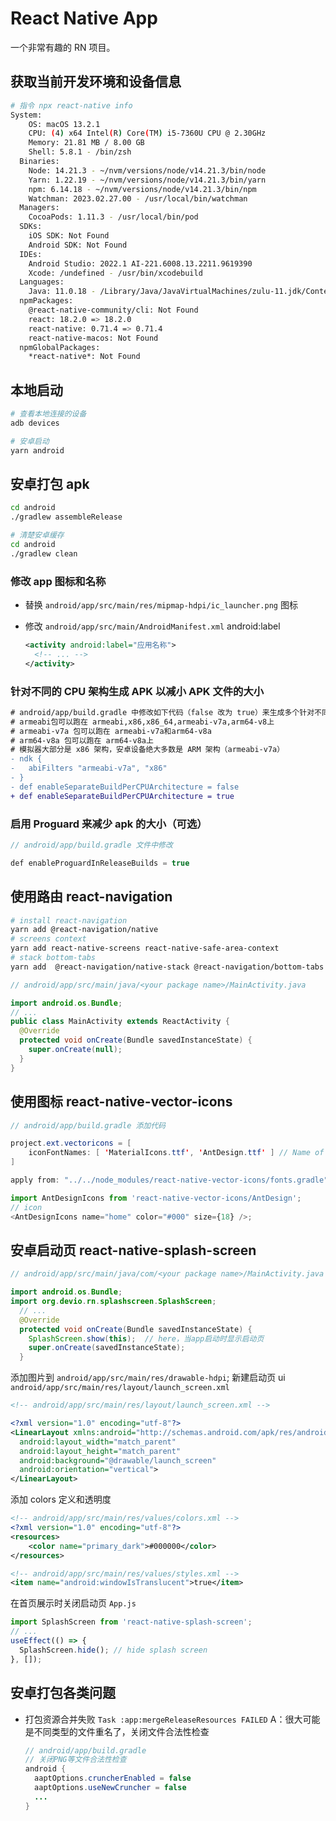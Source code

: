 # React Native App

一个非常有趣的 RN 项目。

## 获取当前开发环境和设备信息

```sh
# 指令 npx react-native info
System:
    OS: macOS 13.2.1
    CPU: (4) x64 Intel(R) Core(TM) i5-7360U CPU @ 2.30GHz
    Memory: 21.81 MB / 8.00 GB
    Shell: 5.8.1 - /bin/zsh
  Binaries:
    Node: 14.21.3 - ~/nvm/versions/node/v14.21.3/bin/node
    Yarn: 1.22.19 - ~/nvm/versions/node/v14.21.3/bin/yarn
    npm: 6.14.18 - ~/nvm/versions/node/v14.21.3/bin/npm
    Watchman: 2023.02.27.00 - /usr/local/bin/watchman
  Managers:
    CocoaPods: 1.11.3 - /usr/local/bin/pod
  SDKs:
    iOS SDK: Not Found
    Android SDK: Not Found
  IDEs:
    Android Studio: 2022.1 AI-221.6008.13.2211.9619390
    Xcode: /undefined - /usr/bin/xcodebuild
  Languages:
    Java: 11.0.18 - /Library/Java/JavaVirtualMachines/zulu-11.jdk/Contents/Home/bin/javac
  npmPackages:
    @react-native-community/cli: Not Found
    react: 18.2.0 => 18.2.0
    react-native: 0.71.4 => 0.71.4
    react-native-macos: Not Found
  npmGlobalPackages:
    *react-native*: Not Found
```

## 本地启动

```sh
# 查看本地连接的设备
adb devices

# 安卓启动
yarn android
```

## 安卓打包 apk

```sh
cd android
./gradlew assembleRelease

# 清楚安卓缓存
cd android
./gradlew clean
```

### 修改 app 图标和名称

- 替换 `android/app/src/main/res/mipmap-hdpi/ic_launcher.png` 图标

- 修改 `android/app/src/main/AndroidManifest.xml` android:label

  ```xml
  <activity android:label="应用名称">
    <!-- ... -->
  </activity>
  ```

### 针对不同的 CPU 架构生成 APK 以减小 APK 文件的大小

```diff
# android/app/build.gradle 中修改如下代码（false 改为 true）来生成多个针对不同 CPU 架构的 APK
# armeabi包可以跑在 armeabi,x86,x86_64,armeabi-v7a,arm64-v8上
# armeabi-v7a 包可以跑在 armeabi-v7a和arm64-v8a
# arm64-v8a 包可以跑在 arm64-v8a上
# 模拟器大部分是 x86 架构，安卓设备绝大多数是 ARM 架构（armeabi-v7a）
- ndk {
-   abiFilters "armeabi-v7a", "x86"
- }
- def enableSeparateBuildPerCPUArchitecture = false
+ def enableSeparateBuildPerCPUArchitecture = true
```

### 启用 Proguard 来减少 apk 的大小（可选）

```java
// android/app/build.gradle 文件中修改

def enableProguardInReleaseBuilds = true
```

## 使用路由 react-navigation

```sh
# install react-navigation
yarn add @react-navigation/native
# screens context
yarn add react-native-screens react-native-safe-area-context
# stack bottom-tabs
yarn add  @react-navigation/native-stack @react-navigation/bottom-tabs
```

```java
// android/app/src/main/java/<your package name>/MainActivity.java

import android.os.Bundle;
// ...
public class MainActivity extends ReactActivity {
  @Override
  protected void onCreate(Bundle savedInstanceState) {
    super.onCreate(null);
  }
}
```

## 使用图标 react-native-vector-icons

```java
// android/app/build.gradle 添加代码

project.ext.vectoricons = [
    iconFontNames: [ 'MaterialIcons.ttf', 'AntDesign.ttf' ] // Name of the font files you want to copy
]

apply from: "../../node_modules/react-native-vector-icons/fonts.gradle"
```

```js
import AntDesignIcons from 'react-native-vector-icons/AntDesign';
// icon
<AntDesignIcons name="home" color="#000" size={18} />;
```

## 安卓启动页 react-native-splash-screen

```java
// android/app/src/main/java/com/<your package name>/MainActivity.java

import android.os.Bundle;
import org.devio.rn.splashscreen.SplashScreen;
  // ...
  @Override
  protected void onCreate(Bundle savedInstanceState) {
    SplashScreen.show(this);  // here，当app启动时显示启动页
    super.onCreate(savedInstanceState);
  }
```

添加图片到 `android/app/src/main/res/drawable-hdpi`;
新建启动页 ui `android/app/src/main/res/layout/launch_screen.xml`

```xml
<!-- android/app/src/main/res/layout/launch_screen.xml -->

<?xml version="1.0" encoding="utf-8"?>
<LinearLayout xmlns:android="http://schemas.android.com/apk/res/android"
  android:layout_width="match_parent"
  android:layout_height="match_parent"
  android:background="@drawable/launch_screen"
  android:orientation="vertical">
</LinearLayout>
```

添加 colors 定义和透明度

```xml
<!-- android/app/src/main/res/values/colors.xml -->
<?xml version="1.0" encoding="utf-8"?>
<resources>
    <color name="primary_dark">#000000</color>
</resources>

<!-- android/app/src/main/res/values/styles.xml -->
<item name="android:windowIsTranslucent">true</item>
```

在首页展示时关闭启动页 `App.js`

```js
import SplashScreen from 'react-native-splash-screen';
// ...
useEffect(() => {
  SplashScreen.hide(); // hide splash screen
}, []);
```

## 安卓打包各类问题

- 打包资源合并失败 `Task :app:mergeReleaseResources FAILED`
  A：很大可能是不同类型的文件重名了，关闭文件合法性检查
  ```java
  // android/app/build.gradle
  // 关闭PNG等文件合法性检查
  android {
    aaptOptions.cruncherEnabled = false
    aaptOptions.useNewCruncher = false
    ...
  }
  ```
